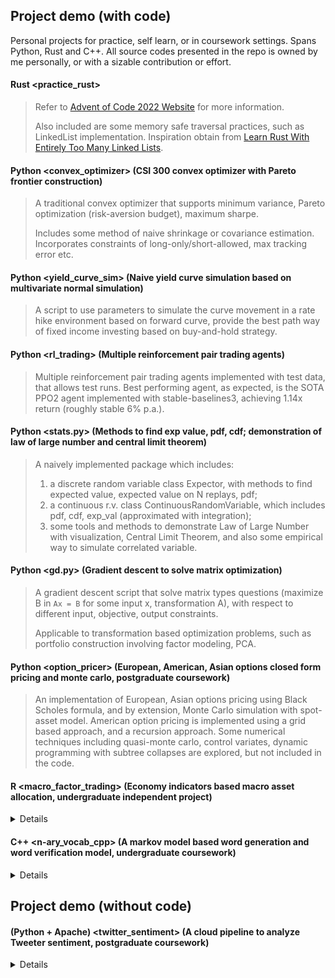 ## Project demo (with code)
Personal projects for practice, self learn, or in coursework settings. Spans Python, Rust and C++.
All source codes presented in the repo is owned by me personally, or with a sizable contribution or effort.

#### Rust <practice_rust>
> Refer to [Advent of Code 2022 Website](https://adventofcode.com/2022) for more information.
> 
> Also included are some memory safe traversal practices, such as LinkedList implementation. Inspiration obtain from [Learn Rust With Entirely Too Many Linked Lists](https://rust-unofficial.github.io/too-many-lists/index.html).

#### Python <convex_optimizer> (CSI 300 convex optimizer with Pareto frontier construction)
> A traditional convex optimizer that supports minimum variance, Pareto optimization (risk-aversion budget), maximum sharpe.
> 
> Includes some method of naive shrinkage or covariance estimation.
> Incorporates constraints of long-only/short-allowed, max tracking error etc.

#### Python <yield_curve_sim> (Naive yield curve simulation based on multivariate normal simulation)
> A script to use parameters to simulate the curve movement in a rate hike environment based on forward curve, provide the best path way of fixed income investing based on buy-and-hold strategy.

#### Python <rl_trading> (Multiple reinforcement pair trading agents)
> Multiple reinforcement pair trading agents implemented with test data, that allows test runs.
> Best performing agent, as expected, is the SOTA PPO2 agent implemented with stable-baselines3, achieving 1.14x return (roughly stable 6% p.a.).

#### Python <stats.py> (Methods to find exp value, pdf, cdf; demonstration of law of large number and central limit theorem)
> A naively implemented package which includes: 
> 1. a discrete random variable class Expector, with methods to find expected value, expected value on N replays, pdf; 
> 2. a continuous r.v. class ContinuousRandomVariable, which includes pdf, cdf, exp_val (approximated with integration); 
> 3. some tools and methods to demonstrate Law of Large Number with visualization, Central Limit Theorem, and also some empirical way to simulate correlated variable. 

#### Python <gd.py> (Gradient descent to solve matrix optimization)
> A gradient descent script that solve matrix types questions (maximize B in `Ax = B` for some input x, transformation A), with respect to different input, objective, output constraints.
> 
> Applicable to transformation based optimization problems, such as portfolio construction involving factor modeling, PCA.
  
#### Python <option_pricer> (European, American, Asian options closed form pricing and monte carlo, postgraduate coursework)
> An implementation of European, Asian options pricing using Black Scholes formula, and by extension, Monte Carlo simulation with spot-asset model. American option pricing is implemented using a grid based approach, and a recursion approach.
> Some numerical techniques including quasi-monte carlo, control variates, dynamic programming with subtree collapses are explored, but not included in the code.

#### R <macro_factor_trading> (Economy indicators based macro asset allocation, undergraduate independent project)
<details>
  An implementation of a macro factor trend following model based on historical analysis of a 4-phase economy (expansion - speeding up, expansion - slowing down, contraction - speeding up, contraction - slowing down) and corresponding market return. Includes simple implementation of basket construction, use of closest semipositive-definite matrix inversion of portfolio fitting, backtesting results and live trading results.
</details>

#### C++ <n-ary_vocab_cpp> (A markov model based word generation and word verification model, undergraduate coursework)
<details>
Using training data of english vocabs, the script creates N-ary word tokens (e.g. 2-nary tokens for "rice" include 'ri', 'ic', 'ce'), and assign score to such tokens. With Djikstra's algorithm, we solve for, any supplied word, the top 5 scored non-replacing anagrams, which should be considered most 'natural'. No heuristics/pruning are applied in the script in the repo, so the script cannot handle words with 13+ characters due to the complexity.
</details>

## Project demo (without code)
#### (Python + Apache) <twitter_sentiment> (A cloud pipeline to analyze Tweeter sentiment, postgraduate coursework)
<details>
An infrastructure built upon standard online APIs such as Twitter on Apache-loaded AWS platform, includes a complete pipeline of data extraction from Twitter, realtime feeding into a sentiment analysis engine using Apache Spark and Kafka, and outputting the time series of internet sentiment. Project also involves extra effort such as classification of emojis, slangs, creation of word cloud as visualization.
</details>
